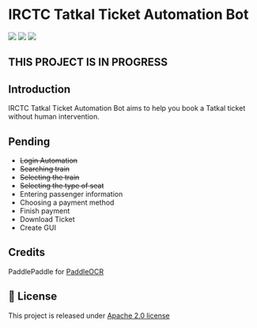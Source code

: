 # IRCTC Tatkal Ticket Automation Bot
<p align="center">
<p align="left">
    <a href="./LICENSE"><img src="https://img.shields.io/badge/license-Apache%202-dfd.svg"></a>
    <a href=""><img src="https://img.shields.io/badge/python-3.7+-aff.svg"></a>
    <a href=""><img src="https://img.shields.io/badge/os-linux%2C%20win%2C%20mac-pink.svg"></a>
    </a>
</p>

## THIS PROJECT IS IN PROGRESS

## Introduction

IRCTC Tatkal Ticket Automation Bot aims to help you book a Tatkal ticket without human intervention.



## Pending
- ~~Login Automation~~
- ~~Searching train~~
- ~~Selecting the train~~
- ~~Selecting the type of seat~~
- Entering passenger information
- Choosing a payment method
- Finish payment
- Download Ticket
- Create GUI

## Credits
PaddlePaddle for <a href="https://github.com/PaddlePaddle/PaddleOCR.git">PaddleOCR</a>

<a name="LICENSE"></a>
## 📄 License
This project is released under <a href="https://github.com/sourabh200130/IRCTC-Tatkal-bot/blob/master/LICENSE">Apache 2.0 license</a>
